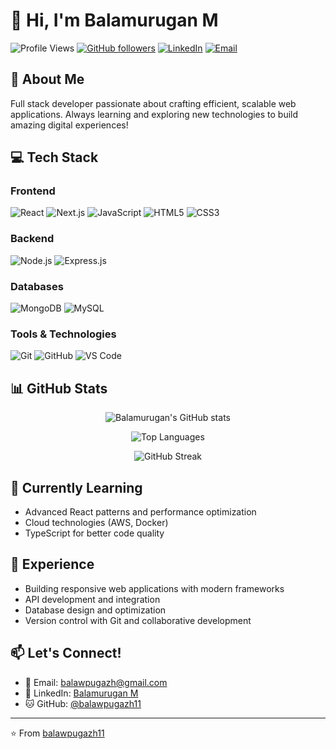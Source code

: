 # 👋 Hi, I'm Balamurugan M

![Profile Views](https://komarev.com/ghpvc/?username=balawpugazh11&color=blue)
[![GitHub followers](https://img.shields.io/github/followers/balawpugazh11?label=Follow&style=social)](https://github.com/balawpugazh11)
[![LinkedIn](https://img.shields.io/badge/-LinkedIn-0077B5?style=flat&logo=Linkedin&logoColor=white)](https://www.linkedin.com/in/balawmuruganm/)
[![Email](https://img.shields.io/badge/-Email-D14836?style=flat&logo=Gmail&logoColor=white)](mailto:balawpugazh@gmail.com)

## 🚀 About Me
Full stack developer passionate about crafting efficient, scalable web applications. Always learning and exploring new technologies to build amazing digital experiences!

## 💻 Tech Stack

### Frontend
![React](https://img.shields.io/badge/-React-61DAFB?style=flat&logo=react&logoColor=black)
![Next.js](https://img.shields.io/badge/-Next.js-000000?style=flat&logo=next.js&logoColor=white)
![JavaScript](https://img.shields.io/badge/-JavaScript-F7DF1E?style=flat&logo=javascript&logoColor=black)
![HTML5](https://img.shields.io/badge/-HTML5-E34F26?style=flat&logo=html5&logoColor=white)
![CSS3](https://img.shields.io/badge/-CSS3-1572B6?style=flat&logo=css3&logoColor=white)

### Backend
![Node.js](https://img.shields.io/badge/-Node.js-339933?style=flat&logo=node.js&logoColor=white)
![Express.js](https://img.shields.io/badge/-Express.js-000000?style=flat&logo=express&logoColor=white)

### Databases
![MongoDB](https://img.shields.io/badge/-MongoDB-47A248?style=flat&logo=mongodb&logoColor=white)
![MySQL](https://img.shields.io/badge/-MySQL-4479A1?style=flat&logo=mysql&logoColor=white)

### Tools & Technologies
![Git](https://img.shields.io/badge/-Git-F05032?style=flat&logo=git&logoColor=white)
![GitHub](https://img.shields.io/badge/-GitHub-181717?style=flat&logo=github&logoColor=white)
![VS Code](https://img.shields.io/badge/-VS%20Code-007ACC?style=flat&logo=visual-studio-code&logoColor=white)

## 📊 GitHub Stats

<div align="center">

![Balamurugan's GitHub stats](https://github-readme-stats.vercel.app/api?username=balawpugazh11&show_icons=true&theme=radical)

![Top Languages](https://github-readme-stats.vercel.app/api/top-langs/?username=balawpugazh11&layout=compact&theme=radical)

![GitHub Streak](https://github-readme-streak-stats.herokuapp.com/?user=balawpugazh11&theme=radical)

</div>

## 🌱 Currently Learning
- Advanced React patterns and performance optimization
- Cloud technologies (AWS, Docker)
- TypeScript for better code quality

## 💼 Experience
- Building responsive web applications with modern frameworks
- API development and integration
- Database design and optimization
- Version control with Git and collaborative development

## 📫 Let's Connect!
- 📧 Email: balawpugazh@gmail.com
- 💼 LinkedIn: [Balamurugan M](https://www.linkedin.com/in/balawmuruganm/)
- 🐱 GitHub: [@balawpugazh11](https://github.com/balawpugazh11)

---

⭐️ From [balawpugazh11](https://github.com/balawpugazh11)

<!---
balawpugazh11/balawpugazh11 is a ✨ special ✨ repository because its `README.md` (this file) appears on your GitHub profile.
You can click the Preview link to take a look at your changes.
-->

